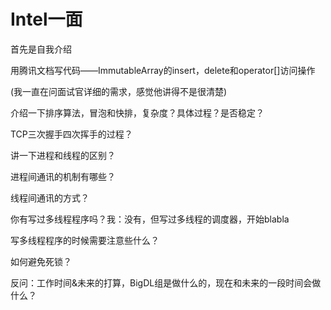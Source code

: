 # Intel一面

首先是自我介绍

用腾讯文档写代码——ImmutableArray的insert，delete和operator[]访问操作

(我一直在问面试官详细的需求，感觉他讲得不是很清楚)

介绍一下排序算法，冒泡和快排，复杂度？具体过程？是否稳定？

TCP三次握手四次挥手的过程？

讲一下进程和线程的区别？

进程间通讯的机制有哪些？

线程间通讯的方式？

你有写过多线程程序吗？我：没有，但写过多线程的调度器，开始blabla

写多线程程序的时候需要注意些什么？

如何避免死锁？

反问：工作时间&未来的打算，BigDL组是做什么的，现在和未来的一段时间会做什么？

